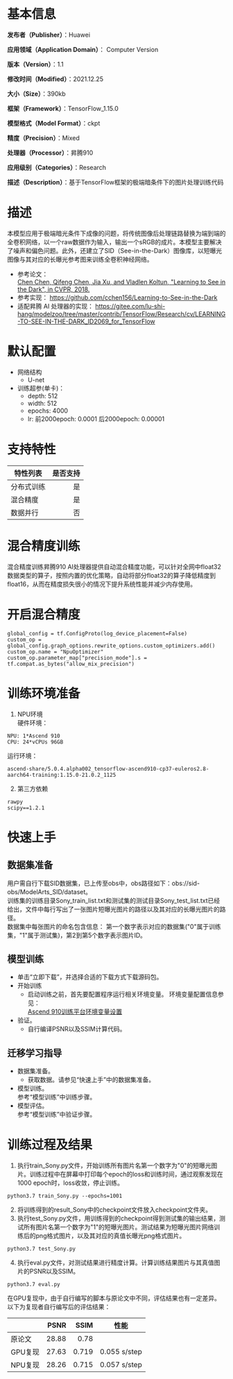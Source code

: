 # 基本信息
**发布者（Publisher）**：Huawei

**应用领域（Application Domain）**： Computer Version

**版本（Version）**：1.1

**修改时间（Modified）**：2021.12.25

**大小（Size）**：390kb

**框架（Framework）**：TensorFlow_1.15.0

**模型格式（Model Format）**：ckpt

**精度（Precision）**：Mixed

**处理器（Processor）**：昇腾910

**应用级别（Categories）**：Research

**描述（Description）**：基于TensorFlow框架的极端暗条件下的图片处理训练代码

# 描述
本模型应用于极端暗光条件下成像的问题，将传统图像后处理链路替换为端到端的全卷积网络，以一个raw数据作为输入，输出一个sRGB的成片。本模型主要解决了噪声和偏色问题。此外，还建立了SID（See-in-the-Dark）图像库，以短曝光图像与其对应的长曝光参考图来训练全卷积神经网络。
* 参考论文：  
[Chen Chen, Qifeng Chen, Jia Xu, and Vladlen Koltun, "Learning to See in the Dark", in CVPR, 2018.](http://cchen156.github.io/paper/18CVPR_SID.pdf)
* 参考实现：
https://github.com/cchen156/Learning-to-See-in-the-Dark
* 适配昇腾 AI 处理器的实现：
 https://gitee.com/lu-shi-hang/modelzoo/tree/master/contrib/TensorFlow/Research/cv/LEARNING-TO-SEE-IN-THE-DARK_ID2069_for_TensorFlow
# 默认配置
* 网络结构
   * U-net
* 训练超参(单卡)：
   * depth: 512
   * width: 512
   * epochs: 4000
   * lr: 前2000epoch: 0.0001 后2000epoch: 0.00001
# 支持特性

| 特性列表   |  是否支持  | 
| --------   | -----:   | 
| 分布式训练 | 是      |  
| 混合精度   | 是 |  
| 数据并行   | 否|   
   
# 混合精度训练
混合精度训练昇腾910 AI处理器提供自动混合精度功能，可以针对全网中float32数据类型的算子，按照内置的优化策略，自动将部分float32的算子降低精度到float16，从而在精度损失很小的情况下提升系统性能并减少内存使用。
# 开启混合精度
```
global_config = tf.ConfigProto(log_device_placement=False)  
custom_op = global_config.graph_options.rewrite_options.custom_optimizers.add()  
custom_op.name = "NpuOptimizer"  
custom_op.parameter_map["precision_mode"].s = tf.compat.as_bytes("allow_mix_precision")  
```
# 训练环境准备
1. NPU环境  
硬件环境：
```
NPU: 1*Ascend 910   
CPU: 24*vCPUs 96GB  
```
运行环境： 
```
ascend-share/5.0.4.alpha002_tensorflow-ascend910-cp37-euleros2.8-aarch64-training:1.15.0-21.0.2_1125
```
2. 第三方依赖 
```
rawpy  
scipy==1.2.1
```
# 快速上手
## 数据集准备
用户需自行下载SID数据集，已上传至obs中，obs路径如下：obs://sid-obs/ModelArts_SID/dataset。  
训练集的训练目录Sony_train_list.txt和测试集的测试目录Sony_test_list.txt已经给出，文件中每行写出了一张图片短曝光图片的路径以及其对应的长曝光图片的路径。  
数据集中每张图片的命名包含信息：
第一个数字表示对应的数据集("0"属于训练集，"1"属于测试集)，第2到第5个数字表示图片ID。


## 模型训练
* 单击“立即下载”，并选择合适的下载方式下载源码包。
* 开始训练
   *  启动训练之前，首先要配置程序运行相关环境变量。  环境变量配置信息参见：  
[Ascend 910训练平台环境变量设置](https://gitee.com/ascend/modelzoo/wikis/Ascend%20910%E8%AE%AD%E7%BB%83%E5%B9%B3%E5%8F%B0%E7%8E%AF%E5%A2%83%E5%8F%98%E9%87%8F%E8%AE%BE%E7%BD%AE?sort_id=3148819)
* 验证。
    * 自行编译PSNR以及SSIM计算代码。 
## 迁移学习指导
* 数据集准备。
    * 获取数据。请参见“快速上手”中的数据集准备。
* 模型训练。  
  参考“模型训练”中训练步骤。
* 模型评估。  
  参考“模型训练”中验证步骤。
# 训练过程及结果
1. 执行train_Sony.py文件，开始训练所有图片名第一个数字为"0"的短曝光图片。训练过程中在屏幕中打印每个epoch的loss和训练时间，通过观察发现在1000 epoch时，loss收敛，停止训练。
```
python3.7 train_Sony.py --epochs=1001
```
2. 将训练得到的result_Sony中的checkpoint文件放入checkpoint文件夹。
3. 执行test_Sony.py文件，用训练得到的checkpoint得到测试集的输出结果，测试所有图片名第一个数字为"1"的短曝光图片。测试结果为短曝光图片网络训练后的png格式图片，以及其对应的真值长曝光png格式图片。
```
python3.7 test_Sony.py
```
4. 执行eval.py文件，对测试结果进行精度计算。计算训练结果图片与其真值图片的PSNR以及SSIM。
```
python3.7 eval.py
```
在GPU复现中，由于自行编写的脚本与原论文中不同，评估结果也有一定差异。
以下为复现者自行编写后的评估结果：

 |         | PSNR    |  SSIM  | 性能 | 
 | --------   | -----:   |  -----:   | :----: |
 | 原论文     | 28.88    | 0.78|     | 
 | GPU复现    | 27.63 |   0.719|  0.055 s/step | 
 | NPU复现    | 28.26 |   0.715| 0.057 s/step |

